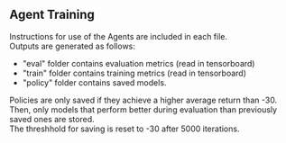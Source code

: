 ## Agent Training

Instructions for use of the Agents are included in each file.  
Outputs are generated as follows:  
- "eval" folder contains evaluation metrics (read in tensorboard)
- "train" folder contains training metrics (read in tensorboard)
- "policy" folder contains saved models.  

Policies are only saved if they achieve a higher average return than -30.
Then, only models that perform better during evaluation than previously saved ones are stored.  
The threshhold for saving is reset to -30 after 5000 iterations.
